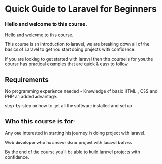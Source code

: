 # Quick Guide to Laravel for Beginners


### Hello and welcome to this course.

Hello and welcome to this course.

This course is an introduction to laravel, we are breaking down all of the basics of Laravel to get you start doing projects with confidence.

If you are looking to get started with laravel then this course is for you.the course has practical examples that are quick & easy to follow.


## Requirements

No programming experience needed - Knowledge of basic HTML , CSS and PHP an added advantage.

step-by-step on how to get all the software installed and set up

## Who this course is for:

Any one interested in starting his journey in doing project with laravel.

Web developer who has never done project with laravel before.

By the end of the course you’ll be able to build laravel projects with confidence.
